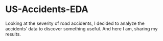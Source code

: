 # US-Accidents-EDA
Looking at the severity of road accidents, I decided to analyze the accidents’ data to discover something useful. And here I am, sharing my results.
